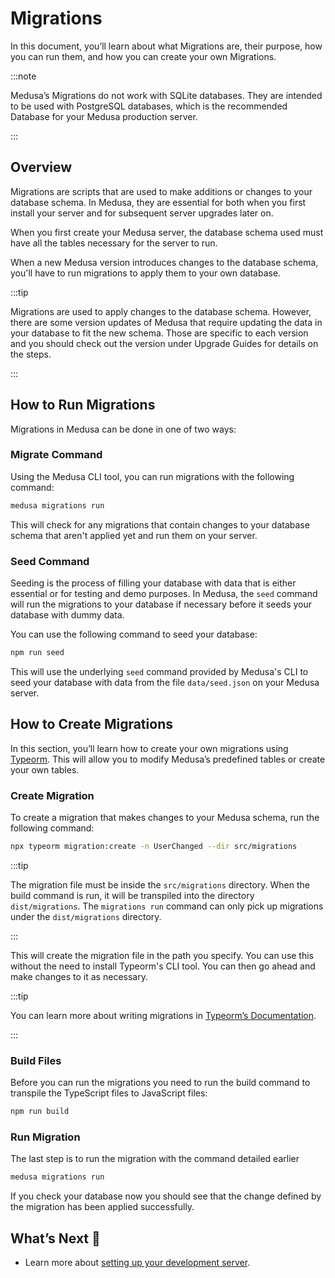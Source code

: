 # Migrations

In this document, you’ll learn about what Migrations are, their purpose, how you can run them, and how you can create your own Migrations.

:::note

Medusa’s Migrations do not work with SQLite databases. They are intended to be used with PostgreSQL databases, which is the recommended Database for your Medusa production server.

:::

## Overview

Migrations are scripts that are used to make additions or changes to your database schema. In Medusa, they are essential for both when you first install your server and for subsequent server upgrades later on.

When you first create your Medusa server, the database schema used must have all the tables necessary for the server to run.

When a new Medusa version introduces changes to the database schema, you'll have to run migrations to apply them to your own database.

:::tip

Migrations are used to apply changes to the database schema. However, there are some version updates of Medusa that require updating the data in your database to fit the new schema. Those are specific to each version and you should check out the version under Upgrade Guides for details on the steps.

:::

## How to Run Migrations

Migrations in Medusa can be done in one of two ways:

### Migrate Command

Using the Medusa CLI tool, you can run migrations with the following command:

```bash
medusa migrations run
```

This will check for any migrations that contain changes to your database schema that aren't applied yet and run them on your server.

### Seed Command

Seeding is the process of filling your database with data that is either essential or for testing and demo purposes. In Medusa, the `seed` command will run the migrations to your database if necessary before it seeds your database with dummy data.

You can use the following command to seed your database:

```bash npm2yarn
npm run seed
```

This will use the underlying `seed` command provided by Medusa's CLI to seed your database with data from the file `data/seed.json` on your Medusa server.

## How to Create Migrations

In this section, you’ll learn how to create your own migrations using [Typeorm](https://typeorm.io). This will allow you to modify Medusa’s predefined tables or create your own tables.

### Create Migration

To create a migration that makes changes to your Medusa schema, run the following command:

```bash
npx typeorm migration:create -n UserChanged --dir src/migrations
```

:::tip

The migration file must be inside the `src/migrations` directory. When the build command is run, it will be transpiled into the directory `dist/migrations`. The `migrations run` command can only pick up migrations under the `dist/migrations` directory.

:::

This will create the migration file in the path you specify. You can use this without the need to install Typeorm's CLI tool. You can then go ahead and make changes to it as necessary.

:::tip

You can learn more about writing migrations in [Typeorm’s Documentation](https://typeorm.io/migrations).

:::

### Build Files

Before you can run the migrations you need to run the build command to transpile the TypeScript files to JavaScript files:

```bash npm2yarn
npm run build
```

### Run Migration

The last step is to run the migration with the command detailed earlier

```bash
medusa migrations run
```

If you check your database now you should see that the change defined by the migration has been applied successfully.

## What’s Next 🚀

- Learn more about [setting up your development server](/tutorial/set-up-your-development-environment).
